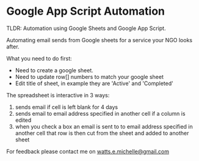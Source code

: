 # Google App Script Automation

TLDR: Automation using Google Sheets and Google App Script.

Automating email sends from Google sheets for a service your NGO looks after.

What you need to do first:
- Need to create a google sheet.
- Need to update row[] numbers to match your google sheet
- Edit title of sheet, in example they are 'Active' and 'Completed'

The spreadsheet is interactive in 3 ways:
1) sends email if cell is left blank for 4 days
2) sends email to email address specified in another cell if a column is edited
3) when you check a box an email is sent to to email address specified in another cell that row is then cut from the sheet and added to another sheet

For feedback please contact me on watts.e.michelle@gmail.com


